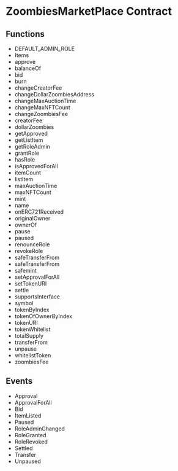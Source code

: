 # ZoombiesMarketPlace Contract

## Functions

- DEFAULT_ADMIN_ROLE
- Items
- approve
- balanceOf
- bid
- burn
- changeCreatorFee
- changeDollarZoombiesAddress
- changeMaxAuctionTime
- changeMaxNFTCount
- changeZoombiesFee
- creatorFee
- dollarZoombies
- getApproved
- getListItem
- getRoleAdmin
- grantRole
- hasRole
- isApprovedForAll
- itemCount
- listItem
- maxAuctionTime
- maxNFTCount
- mint
- name
- onERC721Received
- originalOwner
- ownerOf
- pause
- paused
- renounceRole
- revokeRole
- safeTransferFrom
- safeTransferFrom
- safemint
- setApprovalForAll
- setTokenURI
- settle
- supportsInterface
- symbol
- tokenByIndex
- tokenOfOwnerByIndex
- tokenURI
- tokenWhitelist
- totalSupply
- transferFrom
- unpause
- whitelistToken
- zoombiesFee

## Events

- Approval
- ApprovalForAll
- Bid
- ItemListed
- Paused
- RoleAdminChanged
- RoleGranted
- RoleRevoked
- Settled
- Transfer
- Unpaused
